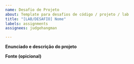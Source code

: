 ```yaml
---
name: Desafio de Projeto
about: Template para desafios de código / projeto / lab
title: "[LAB/DESAFIO] Nome"
labels: assignments
assignees: judgehangman

---
```


**Enunciado e descrição do projeto**

**Fonte (opicional)**
